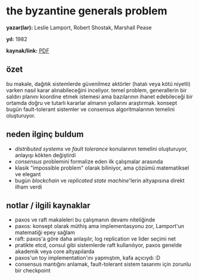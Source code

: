 # the byzantine generals problem

**yazar(lar):** Leslie Lamport, Robert Shostak, Marshall Pease

**yıl:** 1982

**kaynak/link:** [PDF](https://lamport.azurewebsites.net/pubs/byz.pdf)

## özet

bu makale, dağıtık sistemlerde güvenilmez aktörler (hatalı veya kötü niyetli) varken nasıl karar alınabileceğini inceliyor. temel problem, generallerin bir saldırı planını koordine etmek istemesi ama bazılarının ihanet edebileceği bir ortamda doğru ve tutarlı kararlar almanın yollarını araştırmak. konsept bugün fault-tolerant sistemler ve consensus algoritmalarının temelini oluşturuyor.

## neden ilginç buldum

- _distributed systems_ ve _fault tolerance_ konularının temelini oluşturuyor, anlayışı kökten değiştirdi
- _consensus_ problemini formalize eden ilk çalışmalar arasında
- klasik "impossible problem" olarak biliniyor, ama çözümü matematiksel ve elegant
- bugün _blockchain_ ve _replicated state machine_'lerin altyapısına direkt ilham verdi

## notlar / ilgili kaynaklar

- paxos ve raft makaleleri bu çalışmanın devamı niteliğinde
- paxos: konsept olarak müthiş ama implementasyonu zor, Lamport'un matematiği epey sağlam
- raft: paxos'a göre daha anlaşılır, log replication ve lider seçimi net
- pratikte etcd, consul gibi sistemlerde raft kullanılıyor, paxos genelde akademik veya core altyapılarda
- paxos'un toy implementation'ını yapmıştım, kafa açıcıydı :D
- consensus mantığını anlamak, fault-tolerant sistem tasarımı için zorunlu bir checkpoint
